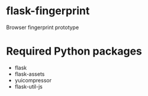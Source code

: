 flask-fingerprint
==============
Browser fingerprint prototype

# Required Python packages
* flask
* flask-assets
* yuicompressor
* flask-util-js